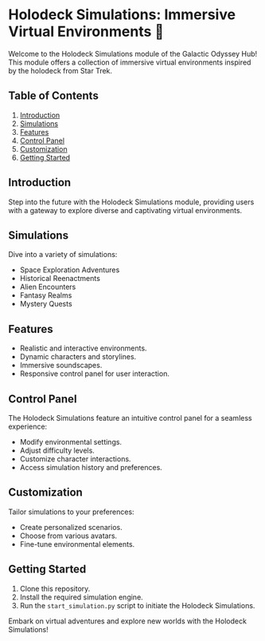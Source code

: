 # Holodeck Simulations: Immersive Virtual Environments 🚪

Welcome to the Holodeck Simulations module of the Galactic Odyssey Hub! This module offers a collection of immersive virtual environments inspired by the holodeck from Star Trek.

## Table of Contents

1. [Introduction](#introduction)
2. [Simulations](#simulations)
3. [Features](#features)
4. [Control Panel](#control-panel)
5. [Customization](#customization)
6. [Getting Started](#getting-started)

## Introduction

Step into the future with the Holodeck Simulations module, providing users with a gateway to explore diverse and captivating virtual environments.

## Simulations

Dive into a variety of simulations:

- Space Exploration Adventures
- Historical Reenactments
- Alien Encounters
- Fantasy Realms
- Mystery Quests

## Features

- Realistic and interactive environments.
- Dynamic characters and storylines.
- Immersive soundscapes.
- Responsive control panel for user interaction.

## Control Panel

The Holodeck Simulations feature an intuitive control panel for a seamless experience:

- Modify environmental settings.
- Adjust difficulty levels.
- Customize character interactions.
- Access simulation history and preferences.

## Customization

Tailor simulations to your preferences:

- Create personalized scenarios.
- Choose from various avatars.
- Fine-tune environmental elements.

## Getting Started

1. Clone this repository.
2. Install the required simulation engine.
3. Run the `start_simulation.py` script to initiate the Holodeck Simulations.

Embark on virtual adventures and explore new worlds with the Holodeck Simulations!
